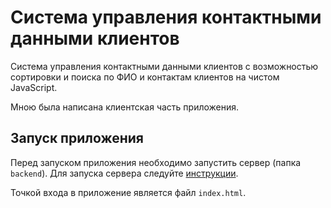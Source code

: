 # Система управления контактными данными клиентов
Система управления контактными данными клиентов с возможностью сортировки и поиска по ФИО и контактам клиентов на чистом JavaScript.

Мною была написана клиентская часть приложения.

## Запуск приложения
Перед запуском приложения необходимо запустить сервер (папка `backend`). Для запуска сервера следуйте [инструкции](crm-backend/README.md).

Точкой входа в приложение является файл `index.html`.
